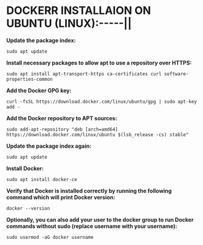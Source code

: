 # DOCKERR INSTALLAION ON UBUNTU (LINUX):-----||



**Update the package index:**
```
sudo apt update

```


**Install necessary packages to allow apt to use a repository over HTTPS:**
```
sudo apt install apt-transport-https ca-certificates curl software-properties-common
```


**Add the Docker GPG key:**
```
curl -fsSL https://download.docker.com/linux/ubuntu/gpg | sudo apt-key add -
```



**Add the Docker repository to APT sources:**
```
sudo add-apt-repository "deb [arch=amd64] https://download.docker.com/linux/ubuntu $(lsb_release -cs) stable"

```

**Update the package index again:**
```
sudo apt update
```


**Install Docker:**

```
sudo apt install docker-ce

```


**Verify that Docker is installed correctly by running the following command which will print Docker version:**
```
docker --version
```

**Optionally, you can also add your user to the docker group to run Docker commands without sudo (replace username with your username):**
```
sudo usermod -aG docker username
```


